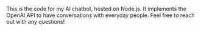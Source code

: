 This is the code for my AI chatbot, hosted on Node.js. It implements the OpenAI API to have conversations with everyday people. Feel free to reach out with any questions!
